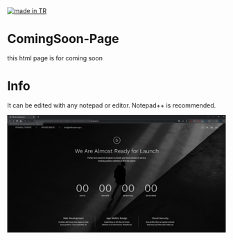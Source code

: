 <a href="https://github.com/pedromxavier/flag-badges">
    <img src="https://raw.githubusercontent.com/pedromxavier/flag-badges/main/badges/TR.svg" alt="made in TR">
</a>

# ComingSoon-Page
this html page is for coming soon

# Info
It can be edited with any notepad or editor.
Notepad++ is recommended.

![Demo](comingsoon-screen.png) 
